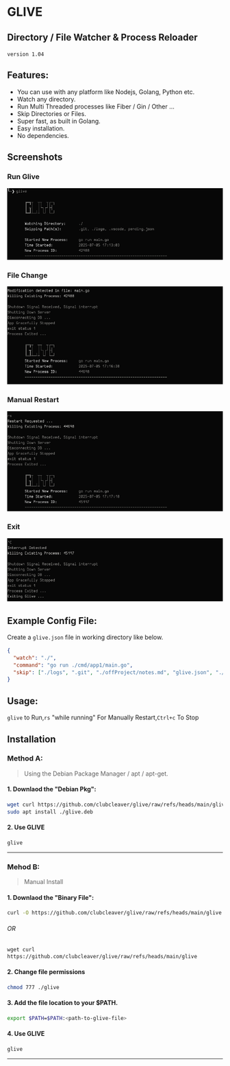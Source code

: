 # GLIVE

## Directory / File Watcher & Process Reloader

`version 1.04`

## Features:

- You can use with any platform like Nodejs, Golang, Python etc.
- Watch any directory.
- Run Multi Threaded processes like Fiber / Gin / Other ...
- Skip Directories or Files.
- Super fast, as built in Golang.
- Easy installation.
- No dependencies.

## Screenshots

### Run Glive
<img src="./screenshots/gliveStart.png" alt="Screenshot"/>


### File Change
<img src="./screenshots/ModDetected.png" alt="Screenshot"/>

### Manual Restart
<img src="./screenshots/manualRestart.png" alt="Screenshot"/>

### Exit
<img src="./screenshots/Exit.png" alt="Screenshot"/>

## Example Config File:

Create a `glive.json` file in working directory like below.

```json
{
  "watch": "./",
  "command": "go run ./cmd/app1/main.go",
  "skip": ["./logs", ".git", "./offProject/notes.md", "glive.json", "./docs"]
}
```

## Usage:

`glive` to Run,`rs` "while running" For Manually Restart,`Ctrl+c` To Stop

## Installation

### Method A:

> Using the Debian Package Manager / apt / apt-get.

#### 1. Downlaod the "Debian Pkg":

```sh
wget curl https://github.com/clubcleaver/glive/raw/refs/heads/main/glive.deb
sudo apt install ./glive.deb
```

#### 2. Use GLIVE

```sh
glive
```

---

### Mehod B:

> Manual Install

#### 1. Downlaod the "Binary File":

```sh
curl -O https://github.com/clubcleaver/glive/raw/refs/heads/main/glive
```

###### OR

```
wget curl https://github.com/clubcleaver/glive/raw/refs/heads/main/glive
```

#### 2. Change file permissions

```sh
chmod 777 ./glive
```

#### 3. Add the file location to your $PATH.

```sh
export $PATH=$PATH:<path-to-glive-file>
```

#### 4. Use GLIVE

```sh
glive
```

---
